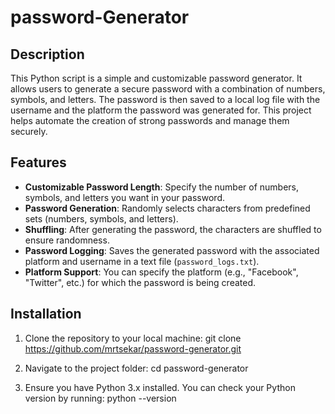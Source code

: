 # password-Generator

## Description
This Python script is a simple and customizable password generator. It allows users to generate a secure password with a combination of numbers, symbols, and letters. The password is then saved to a local log file with the username and the platform the password was generated for. This project helps automate the creation of strong passwords and manage them securely.

## Features

- **Customizable Password Length**: Specify the number of numbers, symbols, and letters you want in your password.
- **Password Generation**: Randomly selects characters from predefined sets (numbers, symbols, and letters).
- **Shuffling**: After generating the password, the characters are shuffled to ensure randomness.
- **Password Logging**: Saves the generated password with the associated platform and username in a text file (`password_logs.txt`).
- **Platform Support**: You can specify the platform (e.g., "Facebook", "Twitter", etc.) for which the password is being created.

## Installation

1. Clone the repository to your local machine:
   git clone https://github.com/mrtsekar/password-generator.git

2. Navigate to the project folder:
   cd password-generator
   
3. Ensure you have Python 3.x installed. You can check your Python version by running:
   python --version
  
